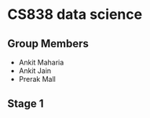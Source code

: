 CS838 data science
====================

Group Members
---------------------
* Ankit Maharia
* Ankit Jain
* Prerak Mall

Stage 1
-----------------------
